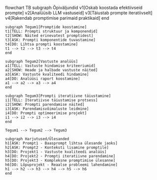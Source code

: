 flowchart TB
    subgraph Õpiväljundid
    v1[Oskab koostada efektiivseid prompte]
    v2[Analüüsib LLM vastuseid]
    v3[Täiustab prompte iteratiivselt]
    v4[Rakendab promptimise parimaid praktikaid]
    end

    subgraph Tegum1[Promptide koostamine]
    t1[TELL: Prompti struktuur ja komponendid]
    t2[SHOW: Näited erinevatest promptidest]
    t3[ASK: Prompti komponentide tuvastamine]
    t4[DO: Lihtsa prompti koostamine]
    t1 --> t2 --> t3 --> t4
    end

    subgraph Tegum2[Vastuste analüüs]
    a1[TELL: Vastuste hindamise kriteeriumid]
    a2[SHOW: Heade ja halbade vastuste näited]
    a3[ASK: Vastuste kvaliteedi hindamine]
    a4[DO: Analüüsi raport koostamine]
    a1 --> a2 --> a3 --> a4
    end

    subgraph Tegum3[Prompti iteratiivne täiustamine]
    i1[TELL: Iteratiivse täiustamise protsess]
    i2[SHOW: Prompti parendamise näited]
    i3[ASK: Parendamisvõimaluste leidmine]
    i4[DO: Prompti optimeerimise projekt]
    i1 --> i2 --> i3 --> i4
    end

    Tegum1 --> Tegum2 --> Tegum3

    subgraph Harjutused/Ülesanded
    h1[ASK: Prompt1 - Baasprompt lihtsa ülesande jaoks]
    h2[ASK: Prompt2 - Konteksti lisamine promptile]
    h3[DO: Projekt1 - Vastuste kvaliteedi analüüs]
    h4[DO: Projekt2 - Prompti iteratiivne parendamine]
    h5[DO: Projekt3 - Kompleksne promptimise ülesanne]
    h6[DO: Lõpuprojekt - Reaalse probleemi lahendamine]
    h1 --> h2 --> h3 --> h4 --> h5 --> h6
    end